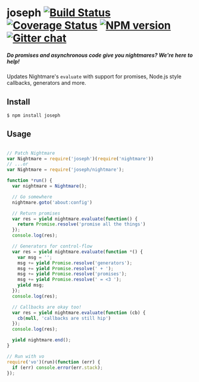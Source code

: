 # joseph [![Build Status][travis-image]][travis-url] [![Coverage Status][coveralls-image]][coveralls-url] [![NPM version][npm-image]][npm-url]  [![Gitter chat][gitter-image]][gitter-url]
##### Do promises and asynchronous code give you nightmares? We're here to help!

Updates Nightmare's `evaluate` with support for promises, Node.js style
callbacks, generators and more.

## Install
```bash
$ npm install joseph
```

## Usage
```javascript

// Patch Nightmare
var Nightmare = require('joseph')(require('nightmare'))
// ...or
var Nightmare = require('joseph/nightmare');

function *run() {
  var nightmare = Nightmare();

  // Go somewhere
  nightmare.goto('about:config')

  // Return promises
  var res = yield nightmare.evaluate(function() {
    return Promise.resolve('promise all the things')
  });
  console.log(res);

  // Generators for control-flow
  var res = yield nightmare.evaluate(function *() {
    var msg = '';
    msg += yield Promise.resolve('generators');
    msg += yield Promise.resolve(' + ');
    msg += yield Promise.resolve('promises');
    msg += yield Promise.resolve(' = <3 ');
    yield msg;
  });
  console.log(res);

  // Callbacks are okay too!
  var res = yield nightmare.evaluate(function (cb) {
    cb(null, 'callbacks are still hip')
  });
  console.log(res);

  yield nightmare.end();
}

// Run with vo
require('vo')(run)(function (err) {
  if (err) console.error(err.stack);
});
```

[travis-url]:       https://travis-ci.org/zeekay/joseph
[travis-image]:     https://img.shields.io/travis/zeekay/joseph.svg
[coveralls-url]:    https://coveralls.io/github/zeekay/joseph?branch=master
[coveralls-image]:  https://coveralls.io/repos/zeekay/joseph/badge.svg?branch=master&service=github
[npm-url]:          https://www.npmjs.com/package/joseph
[npm-image]:        https://img.shields.io/npm/v/joseph.svg
[downloads-image]:  https://img.shields.io/npm/dm/joseph.svg
[downloads-url]:    http://badge.fury.io/js/joseph
[gitter-url]:       https://gitter.im/zeekay/say-hi
[gitter-image]:     https://badges.gitter.im/join-chat.svg
